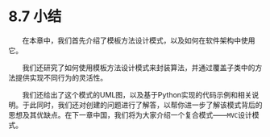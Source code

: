 8.7 小结
===

&nbsp;&nbsp;&nbsp;&nbsp;&nbsp;&nbsp;&nbsp;在本章中，我们首先介绍了模板方法设计模式，以及如何在软件架构中使用它。

&nbsp;&nbsp;&nbsp;&nbsp;&nbsp;&nbsp;&nbsp;我们还研究了如何使用模板方法设计模式来封装算法，并通过覆盖子类中的方法提供实现不同行为的灵活性。

&nbsp;&nbsp;&nbsp;&nbsp;&nbsp;&nbsp;&nbsp;我们还给出了这个模式的UML图，以及基于Python实现的代码示例和相关说明。于此同时，我们还对创建的问题进行了解答，以帮你进一步了解该模式背后的思想及其优缺点。在下一章中国，我们将为大家介绍一个复合模式——`MVC`设计模式。

